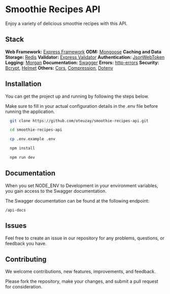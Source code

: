 # Smoothie Recipes API

Enjoy a variety of delicious smoothie recipes with this API.

## Stack

**Web Framework:** [Express Framework](https://expressjs.com/)
**ODM:** [Mongoose](https://mongoosejs.com/)
**Caching and Data Storage:** [Redis](https://redis.com/)
**Validator:** [Express Validator](https://express-validator.github.io/docs)
**Authentication:** [JsonWebToken](https://www.npmjs.com/package/jsonwebtoken)
**Logging:** [Morgan](https://github.com/expressjs/morgan)
**Documentation:** [Swagger](https://swagger.io/)
**Errors:** [http-errors](https://github.com/jshttp/http-errors)
**Security:** [Bcrypt](https://www.npmjs.com/package/bcrypt), [Helmet](https://helmetjs.github.io/)
**Others:** [Cors](https://www.npmjs.com/package/cors), [Compression](https://www.npmjs.com/package/compression), [Dotenv](https://github.com/motdotla/dotenv)

## Installation

You can get the project up and running by following the steps below.

Make sure to fill in your actual configuration details in the .env file before running the application.

```sh
  git clone https://github.com/oteuzay/smoothie-recipes-api.git
```

```sh
  cd smoothie-recipes-api
```

```sh
  cp .env.example .env
```

```sh
  npm install
```

```sh
  npm run dev
```

## Documentation

When you set NODE_ENV to Development in your environment variables, you gain access to the Swagger documentation.

The Swagger documentation can be found at the following endpoint:

`/api-docs`

## Issues

Feel free to create an issue in our repository for any problems, questions, or feedback you have.

## Contributing

We welcome contributions, new features, improvements, and feedback.

Please fork the repository, make your changes, and submit a pull request for consideration.

